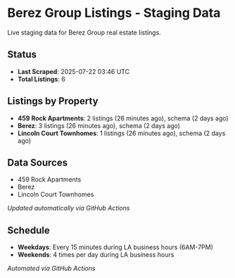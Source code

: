 # Berez Group Listings - Staging Data

Live staging data for Berez Group real estate listings.

## Status

- **Last Scraped**: 2025-07-22 03:46 UTC
- **Total Listings**: 6

## Listings by Property

- **459 Rock Apartments**: 2 listings (26 minutes ago), schema (2 days ago)
- **Berez**: 3 listings (26 minutes ago), schema (2 days ago)
- **Lincoln Court Townhomes**: 1 listings (26 minutes ago), schema (2 days ago)

## Data Sources

- 459 Rock Apartments
- Berez
- Lincoln Court Townhomes

*Updated automatically via GitHub Actions*

## Schedule

- **Weekdays**: Every 15 minutes during LA business hours (6AM-7PM)
- **Weekends**: 4 times per day during LA business hours

*Automated via GitHub Actions*
